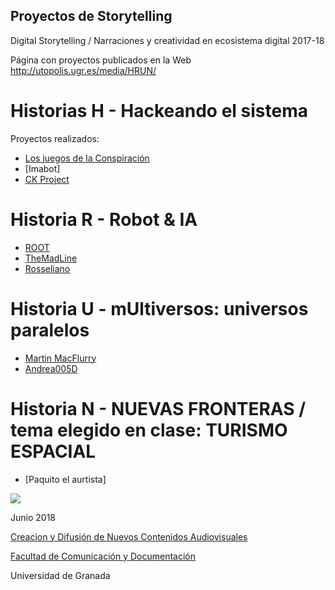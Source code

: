 ## Proyectos de Storytelling 

Digital Storytelling / Narraciones y creatividad en ecosistema digital 2017-18

Página con proyectos publicados en la Web http://utopolis.ugr.es/media/HRUN/ 

# Historias H - Hackeando el sistema 

Proyectos realizados: 

- [Los juegos de la Conspiración](https://github.com/Yogutijara/storytelling/blob/master/L2H-Zoe.md) 
- [Imabot] 
- [CK Project](https://github.com/mariina611/storytelling/blob/master/)


# Historia R - Robot & IA 

- [ROOT](https://github.com/mjcub/storytelling/blob/master/L2R-root.md)
- [TheMadLine](https://github.com/MayLuzon/storytelling/blob/master/L2R-TheMadline.md)
- [Rosseliano](https://github.com/pcabrerizo/storytelling/blob/master/L2N-Rosseliano.md)


# Historia U - mUltiversos: universos paralelos

- [Martin MacFlurry](https://github.com/aicitel10/storytelling/blob/master/L2U-M.Macflurry.md)
- [Andrea005D](https://github.com/Corif/storytelling/blob/master/L2U-meriendacena)

# Historia N - NUEVAS FRONTERAS / tema elegido en clase: TURISMO ESPACIAL    

- [Paquito el aurtista] 


![](https://upload.wikimedia.org/wikipedia/commons/thumb/6/62/CC-BY-SA-Andere_Wikis_%28v%29.svg/200px-CC-BY-SA-Andere_Wikis_%28v%29.svg.png)

Junio 2018 

[Creacion y Difusión de Nuevos Contenidos Audiovisuales](http://utopolis.ugr.es/medialab)

[Facultad de Comunicación y Documentación](http://fcd.ugr.es)

Universidad de Granada
